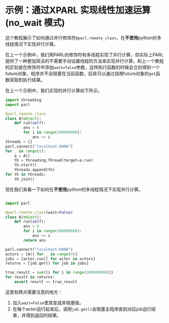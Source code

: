# **示例：通过XPARL 实现线性加速运算(no_wait 模式)**

这个教程展示了如何通过并行修饰符`@parl.remote_class`，在**不使用**python的多线程情况下实现并行计算。

在上一个示例中，我们用PARL的修饰符和多线程实现了并行计算，但实际上PARL提供了一种更加简洁的不需要手动设置线程的方法来实现并行计算。和上一个教程的区别是在修饰符中添加`wait=false`参数，这样执行函数的时候会立刻得到一个future对象，程序并不会阻塞在当前函数，后续可以通过调用future对象的`get`函数获取到执行结果。

在上一个示例中，我们实现的并行计算如下所示。

```python
import threading
import parl

@parl.remote_class
class A(object):
    def run(self):
        ans = 0
        for i in range(100000000):
            ans += i
threads = []
parl.connect("localhost:6006")
for _ in range(5):
    a = A()
    th = threading.Thread(target=a.run)
    th.start()
    threads.append(th)
for th in threads:
    th.join()
```

现在我们来看一下如何在**不使用**python的多线程情况下实现并行计算。

```python

import parl

@parl.remote_class(wait=False)
class A(object):
    def run(self):
        ans = 0
        for i in range(100000000):
            ans += i
        return ans

parl.connect("localhost:6006")
actors = [A() for _ in range(5)]
jobs = [actor.run() for actor in actors]
returns = [job.get() for job in jobs]

true_result = sum([i for i in range(100000000)])
for result in returns:
    assert result == true_result
```

这里有两点需要注意的地方：

1. 加入`wait=False`使其变成非阻塞版。
2. 在每个actor运行起来后，调用`job.get()`会阻塞主程序直到对应job运行结束，并得到返回的结果。

